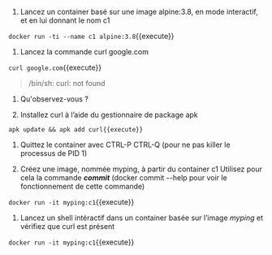 1.  Lancez un container basé sur une image alpine:3.8, en mode
    interactif, et en lui donnant le nom c1

`docker run -ti --name c1 alpine:3.8`{{execute}}

1.  Lancez la commande curl google.com

`curl google.com`{{execute}}

> /bin/sh: curl: not found

1.  Qu'observez-vous ?

2.  Installez curl à l’aide du gestionnaire de package apk

`apk update && apk add curl{{execute}}`

1.  Quittez le container avec CTRL-P CTRL-Q (pour ne pas killer le processus de PID 1)

2.  Créez une image, nommée myping, à partir du container c1
    Utilisez pour cela la commande ***commit*** (docker commit --help pour
    voir le fonctionnement de cette commande)

`docker run -it myping:c1`{{execute}}

1.  Lancez un shell intéractif dans un container basée sur l’image
    *myping* et vérifiez que curl est présent

`docker run -it myping:c1`{{execute}}
